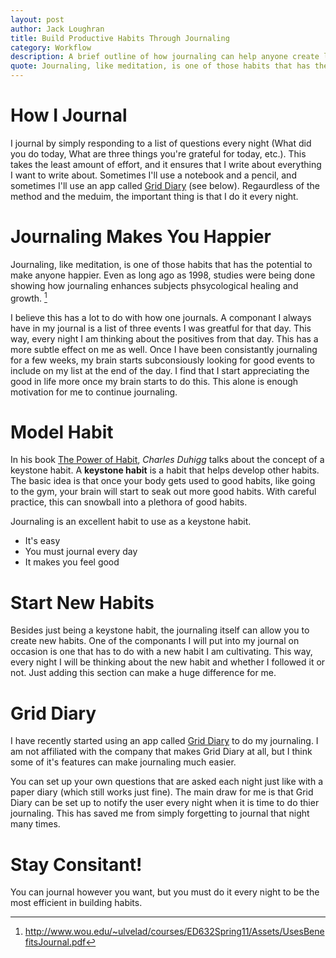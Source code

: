 ```yaml
---
layout: post
author: Jack Loughran
title: Build Productive Habits Through Journaling
category: Workflow
description: A brief outline of how journaling can help anyone create lasting habits easily.
quote: Journaling, like meditation, is one of those habits that has the potential to make anyone happier.
---
```


# How I Journal

I journal by simply responding to a list of questions every night (What did you do today, What are three things you're grateful for today, etc.).  This takes the least amount of effort, and it ensures that I write about everything I want to write about.  Sometimes I'll use a notebook and a pencil, and sometimes I'll use an app called [Grid Diary](http://griddiaryapp.com/en/) (see below).  Regaurdless of the method and the meduim, the important thing is that I do it every night.

# Journaling Makes You Happier

Journaling, like meditation, is one of those habits that has the potential to make anyone happier.  Even as long ago as 1998, studies were being done showing how journaling enhances subjects phsycological healing and growth. [^journaling]

I believe this has a lot to do with how one journals.  A componant I always have in my journal is a list of three events I was greatful for that day.  This way, every night I am thinking about the positives from that day.  This has a more subtle effect on me as well.  Once I have been consistantly journaling for a few weeks, my brain starts subconsiously looking for good events to include on my list at the end of the day.  I find that I start appreciating the good in life more once my brain starts to do this.  This alone is enough motivation for me to continue journaling.

# Model Habit

In his book [The Power of Habit](https://www.amazon.com/Power-Habit-What-Life-Business/dp/081298160X/ref=sr_1_1?ie=UTF8&qid=1485537644&sr=8-1&keywords=the+power+of+habit), *Charles Duhigg* talks about the concept of a keystone habit.  A **keystone habit** is a habit that helps develop other habits.  The basic idea is that once your body gets used to good habits, like going to the gym, your brain will start to seak out more good habits.  With careful practice, this can snowball into a plethora of good habits.

Journaling is an excellent habit to use as a keystone habit.

- It's easy
- You must journal every day
- It makes you feel good

# Start New Habits

Besides just being a keystone habit, the journaling itself can allow you to create new habits.  One of the componants I will put into my journal on occasion is one that has to do with a new habit I am cultivating.  This way, every night I will be thinking about the new habit and whether I followed it or not.  Just adding this section can make a huge difference for me.

# Grid Diary

I have recently started using an app called [Grid Diary](http://griddiaryapp.com/en/) to do my journaling.  I am not affiliated with the company that makes Grid Diary at all, but I think some of it's features can make journaling much easier.

You can set up your own questions that are asked each night just like with a paper diary (which still works just fine).  The main draw for me is that Grid Diary can be set up to notify the user every night when it is time to do thier journaling.  This has saved me from simply forgetting to journal that night many times.

# Stay Consitant!

You can journal however you want, but you must do it every night to be the most efficient in building habits.


[^journaling]: http://www.wou.edu/~ulvelad/courses/ED632Spring11/Assets/UsesBenefitsJournal.pdf

